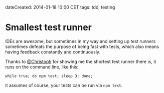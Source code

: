 dateCreated: 2014-01-18 10:00 CET
tags: tdd, testing

# Smallest test runner

IDEs are awesome, but sometimes in my way and setting up test runners
sometimes defeats the purpose of being fast with tests, which also
means having feedback constantly and continuously.

Thanks to
[@Christoph](http://twitter.com/c089) for showing me the shortest
test runner there is, it runs on the command line, like this:

    while true; do npm test; sleep 3; done;

it assumes of course, your tests can be run via `npm test`.
